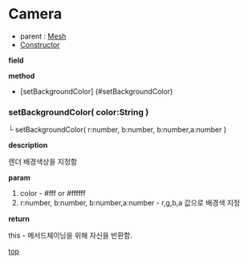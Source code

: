 # Camera
* parent : [Mesh](Mesh.md)
* [Constructor](#constructor)

**field**

**method**
* [setBackgroundColor] (#setBackgroundColor)

### setBackgroundColor( color:String )
   └ setBackgroundColor( r:number, b:number, b:number,a:number )

**description**

렌더 배경색상을 지정함

**param**

1. color - #fff or #ffffff
2. r:number, b:number, b:number,a:number - r,g,b,a 값으로 배경색 지정

**return**

this - 메서드체이닝을 위해 자신을 반환함.

[top](#)
